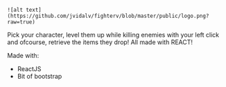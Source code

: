 ```
![alt text](https://github.com/jvidalv/fighterv/blob/master/public/logo.png?raw=true)
```

Pick your character, level them up while killing enemies with your left click and ofcourse, retrieve the items they drop!
All made with REACT!

Made with:
* ReactJS
* Bit of bootstrap
